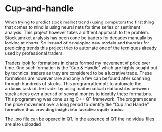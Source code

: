 # Cup-and-handle
When trying to predict stock market trends using computers the first thing that comes to mind is using neural nets for time series or sentiment analysis. This project however takes a diffrent approach to the problem. Stock amrket analysis has been done be traders for decades manually by looking at charts. So instead of developing new models and theories for predicting trends this project tries to automate one of the tecniques already used by professional traders. 

Traders look for formations in charts formed my movement of price over time. 
One such formation is the “Cup & Handle” which are highly sought out by technical traders as they are considered to be a lucrative trade. These formations are however rare and only a few can be found after scanning through hundreds of stocks. This program attempts to automate the arduous task of the trader by using mathematical relationships between stock prices over a period of several months to identify these formations. This programming was done using C++ QT framework. The program scans the price movement over a long period to identify the “Cup and Handle” formation thus providing insight into lucrative equity trades

The .pro file can be opened in QT. In the absence of QT the individual files are also uploaded
